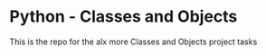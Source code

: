 Python - Classes and Objects
===================================

This is the repo for the alx more Classes and Objects project tasks
